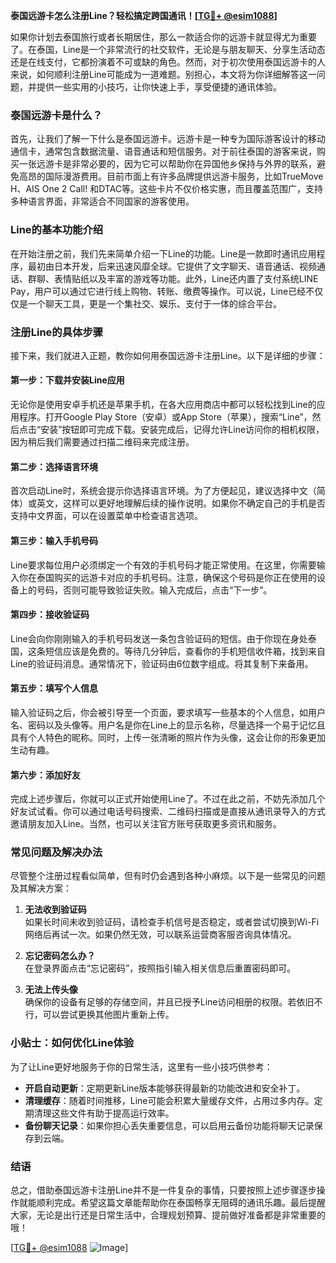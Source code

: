 **泰国远游卡怎么注册Line？轻松搞定跨国通讯！[[TG💪+ @esim1088](https://t.me/s/esim1088)]**

如果你计划去泰国旅行或者长期居住，那么一款适合你的远游卡就显得尤为重要了。在泰国，Line是一个非常流行的社交软件，无论是与朋友聊天、分享生活动态还是在线支付，它都扮演着不可或缺的角色。然而，对于初次使用泰国远游卡的人来说，如何顺利注册Line可能成为一道难题。别担心，本文将为你详细解答这一问题，并提供一些实用的小技巧，让你快速上手，享受便捷的通讯体验。

### 泰国远游卡是什么？

首先，让我们了解一下什么是泰国远游卡。远游卡是一种专为国际游客设计的移动通信卡，通常包含数据流量、语音通话和短信服务。对于前往泰国的游客来说，购买一张远游卡是非常必要的，因为它可以帮助你在异国他乡保持与外界的联系，避免高昂的国际漫游费用。目前市面上有许多品牌提供远游卡服务，比如TrueMove H、AIS One 2 Call! 和DTAC等。这些卡片不仅价格实惠，而且覆盖范围广，支持多种语言界面，非常适合不同国家的游客使用。

### Line的基本功能介绍

在开始注册之前，我们先来简单介绍一下Line的功能。Line是一款即时通讯应用程序，最初由日本开发，后来迅速风靡全球。它提供了文字聊天、语音通话、视频通话、群聊、表情贴纸以及丰富的游戏等功能。此外，Line还内置了支付系统LINE Pay，用户可以通过它进行线上购物、转账、缴费等操作。可以说，Line已经不仅仅是一个聊天工具，更是一个集社交、娱乐、支付于一体的综合平台。

### 注册Line的具体步骤

接下来，我们就进入正题，教你如何用泰国远游卡注册Line。以下是详细的步骤：

#### 第一步：下载并安装Line应用

无论你是使用安卓手机还是苹果手机，在各大应用商店中都可以轻松找到Line的应用程序。打开Google Play Store（安卓）或App Store（苹果），搜索“Line”，然后点击“安装”按钮即可完成下载。安装完成后，记得允许Line访问你的相机权限，因为稍后我们需要通过扫描二维码来完成注册。

#### 第二步：选择语言环境

首次启动Line时，系统会提示你选择语言环境。为了方便起见，建议选择中文（简体）或英文，这样可以更好地理解后续的操作说明。如果你不确定自己的手机是否支持中文界面，可以在设置菜单中检查语言选项。

#### 第三步：输入手机号码

Line要求每位用户必须绑定一个有效的手机号码才能正常使用。在这里，你需要输入你在泰国购买的远游卡对应的手机号码。注意，确保这个号码是你正在使用的设备上的号码，否则可能导致验证失败。输入完成后，点击“下一步”。

#### 第四步：接收验证码

Line会向你刚刚输入的手机号码发送一条包含验证码的短信。由于你现在身处泰国，这条短信应该是免费的。等待几分钟后，查看你的手机短信收件箱，找到来自Line的验证码消息。通常情况下，验证码由6位数字组成。将其复制下来备用。

#### 第五步：填写个人信息

输入验证码之后，你会被引导至一个页面，要求填写一些基本的个人信息，如用户名、密码以及头像等。用户名是你在Line上的显示名称，尽量选择一个易于记忆且具有个人特色的昵称。同时，上传一张清晰的照片作为头像，这会让你的形象更加生动有趣。

#### 第六步：添加好友

完成上述步骤后，你就可以正式开始使用Line了。不过在此之前，不妨先添加几个好友试试看。你可以通过电话号码搜索、二维码扫描或是直接从通讯录导入的方式邀请朋友加入Line。当然，也可以关注官方账号获取更多资讯和服务。

### 常见问题及解决办法

尽管整个注册过程看似简单，但有时仍会遇到各种小麻烦。以下是一些常见的问题及其解决方案：

1. **无法收到验证码**  
   如果长时间未收到验证码，请检查手机信号是否稳定，或者尝试切换到Wi-Fi网络后再试一次。如果仍然无效，可以联系运营商客服咨询具体情况。

2. **忘记密码怎么办？**  
   在登录界面点击“忘记密码”，按照指引输入相关信息后重置密码即可。

3. **无法上传头像**  
   确保你的设备有足够的存储空间，并且已授予Line访问相册的权限。若依旧不行，可以尝试更换其他图片重新上传。

### 小贴士：如何优化Line体验

为了让Line更好地服务于你的日常生活，这里有一些小技巧供参考：

- **开启自动更新**：定期更新Line版本能够获得最新的功能改进和安全补丁。
- **清理缓存**：随着时间推移，Line可能会积累大量缓存文件，占用过多内存。定期清理这些文件有助于提高运行效率。
- **备份聊天记录**：如果你担心丢失重要信息，可以启用云备份功能将聊天记录保存到云端。

### 结语

总之，借助泰国远游卡注册Line并不是一件复杂的事情，只要按照上述步骤逐步操作就能顺利完成。希望这篇文章能帮助你在泰国畅享无阻碍的通讯乐趣。最后提醒大家，无论是出行还是日常生活中，合理规划预算、提前做好准备都是非常重要的哦！

[[TG💪+ @esim1088](https://t.me/s/esim1088) ![Image](https://i.postimg.cc/4NQfJmqS/Snipaste-2025-05-13-00-14-12.png)]